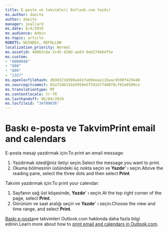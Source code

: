 ```yaml
---
title: E-posta ve takvimleri Outlook.com Yazdır
ms.author: daeite
author: daeite
manager: joallard
ms.date: 6/4/2019
ms.audience: Admin
ms.topic: article
ROBOTS: NOINDEX, NOFOLLOW
localization_priority: Normal
ms.assetid: 40063c6e-2c45-420d-ae63-9eb274b64f5e
ms.custom:
- "8000046"
- "808"
- "809"
- "1327"
ms.openlocfilehash: db963210d99ad41fe69eeae11baac9590f429448
ms.sourcegitcommit: 03af2db31b45958e5f541d7740078cf65e0589ce
ms.translationtype: MT
ms.contentlocale: tr-TR
ms.lasthandoff: 06/04/2019
ms.locfileid: "34709036"
---
```

# <a name="print-email-and-calendars"></a><span data-ttu-id="79c4f-102">Baskı e-posta ve Takvim</span><span class="sxs-lookup"><span data-stu-id="79c4f-102">Print email and calendars</span></span>

<span data-ttu-id="79c4f-103">E-posta mesajı yazdırmak için:</span><span class="sxs-lookup"><span data-stu-id="79c4f-103">To print an email message:</span></span>
  
1. <span data-ttu-id="79c4f-104">Yazdırmak istediğiniz iletiyi seçin.</span><span class="sxs-lookup"><span data-stu-id="79c4f-104">Select the message you want to print.</span></span>
1. <span data-ttu-id="79c4f-105">Okuma bölmesinin üstündeki üç nokta seçin ve **Yazdır**' ı seçin.</span><span class="sxs-lookup"><span data-stu-id="79c4f-105">Above the reading pane, select the three dots and then select **Print**.</span></span>

<span data-ttu-id="79c4f-106">Takvim yazdırmak için:</span><span class="sxs-lookup"><span data-stu-id="79c4f-106">To print your calendar:</span></span>

1. <span data-ttu-id="79c4f-107">Sayfanın sağ üst köşesinde, **Yazdır**' ı seçin.</span><span class="sxs-lookup"><span data-stu-id="79c4f-107">At the top right corner of the page, select **Print**.</span></span>
1. <span data-ttu-id="79c4f-108">Görünüm ve saat aralığı seçin ve **Yazdır**' ı seçin.</span><span class="sxs-lookup"><span data-stu-id="79c4f-108">Choose the view and time range, and select **Print**.</span></span>

<span data-ttu-id="79c4f-109">[Baskı e-posta](https://go.microsoft.com/fwlink/p/?linkid=2001208&amp;clcid=0x409)ve takvimleri Outlook.com hakkında daha fazla bilgi edinin.</span><span class="sxs-lookup"><span data-stu-id="79c4f-109">Learn more about how to [print email and calendars in Outlook.com](https://go.microsoft.com/fwlink/p/?linkid=2001208&amp;clcid=0x409).</span></span>